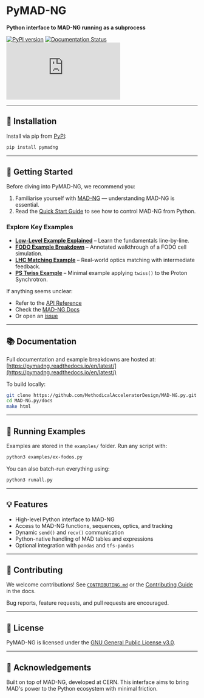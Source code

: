# PyMAD-NG

**Python interface to MAD-NG running as a subprocess**

[![PyPI version](https://img.shields.io/pypi/v/pymadng.svg)](https://pypi.org/project/pymadng/)
[![Documentation Status](https://readthedocs.org/projects/pymadng/badge/?version=latest)](https://pymadng.readthedocs.io/en/latest/)
[![License](https://img.shields.io/github/license/MethodicalAcceleratorDesign/MAD-NG.py)](https://github.com/MethodicalAcceleratorDesign/MAD-NG.py/blob/main/LICENSE)

---

## 🚀 Installation

Install via pip from [PyPI](https://pypi.org/project/pymadng/):

```bash
pip install pymadng
```

---

## 🧠 Getting Started

Before diving into PyMAD-NG, we recommend you:

1. Familiarise yourself with [MAD-NG](https://madx.web.cern.ch/releases/madng/html/) — understanding MAD-NG is essential.
2. Read the [Quick Start Guide](https://pymadng.readthedocs.io/en/latest/) to see how to control MAD-NG from Python.

### Explore Key Examples

- **[Low-Level Example Explained](https://pymadng.readthedocs.io/en/latest/)** – Learn the fundamentals line-by-line.
- **[FODO Example Breakdown](https://pymadng.readthedocs.io/en/latest/ex-fodo.html)** – Annotated walkthrough of a FODO cell simulation.
- **[LHC Matching Example](https://pymadng.readthedocs.io/en/latest/ex-lhc-couplingLocal.html)** – Real-world optics matching with intermediate feedback.
- **[PS Twiss Example](https://github.com/MethodicalAcceleratorDesign/MAD-NG.py/blob/main/examples/ex-ps-twiss/ps-twiss.py)** – Minimal example applying `twiss()` to the Proton Synchrotron.

If anything seems unclear:
- Refer to the [API Reference](https://pymadng.readthedocs.io/en/latest/pymadng.html#module-pymadng)
- Check the [MAD-NG Docs](https://madx.web.cern.ch/releases/madng/html/)
- Or open an [issue](https://github.com/MethodicalAcceleratorDesign/MAD-NG.py/issues)

---

## 📚 Documentation

Full documentation and example breakdowns are hosted at:
[https://pymadng.readthedocs.io/en/latest/](https://pymadng.readthedocs.io/en/latest/)

To build locally:

```bash
git clone https://github.com/MethodicalAcceleratorDesign/MAD-NG.py.git
cd MAD-NG.py/docs
make html
```

---

## 🧪 Running Examples

Examples are stored in the `examples/` folder.
Run any script with:

```bash
python3 examples/ex-fodos.py
```

You can also batch-run everything using:

```bash
python3 runall.py
```

---

## 💡 Features

- High-level Python interface to MAD-NG
- Access to MAD-NG functions, sequences, optics, and tracking
- Dynamic `send()` and `recv()` communication
- Python-native handling of MAD tables and expressions
- Optional integration with `pandas` and `tfs-pandas`

---

## 🤝 Contributing

We welcome contributions! See [`CONTRIBUTING.md`](docs/source/contributing.md) or the [Contributing Guide](https://pymadng.readthedocs.io/en/latest/contributing.html) in the docs.

Bug reports, feature requests, and pull requests are encouraged.

---

## 📜 License

PyMAD-NG is licensed under the [GNU General Public License v3.0](https://github.com/MethodicalAcceleratorDesign/MAD-NG.py/blob/main/LICENSE).

---

## 🙌 Acknowledgements

Built on top of MAD-NG, developed at CERN. This interface aims to bring MAD's power to the Python ecosystem with minimal friction.
